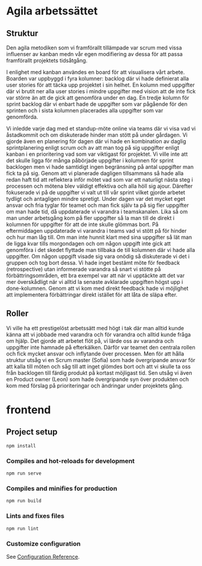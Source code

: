 # Agila arbetssättet

## Struktur
Den agila metodiken som vi framförallt tillämpade var scrum med vissa influenser av kanban medn vår egen modifiering av dessa för att passa framförallt projektets tidsåtgång.

I enlighet med kanban användes en board för att visualisera vårt arbete. Boarden var uppbyggd i fyra kolumner: backlog där vi hade definierat alla user stories för att täcka upp projektet i sin helhet. En kolumn med uppgifter där vi brutit ner alla user stories i mindre uppgifter med vision att de inte fick var större än att de gick att genomföra under en dag. En tredje kolumn för sprint backlog där vi enbart hade de uppgifter som var pågående för den sprinten och i sista kolumnen placerades alla uppgifter som var genomförda.  

Vi inledde varje dag med et standup-möte online via teams där vi visa vad vi åstadkommit och om diskuterade hinder man stött på under gårdagen. Vi gjorde även en planering för dagen där vi hade en kombination av daglig sprintplanering enligt scrum och av att man tog på sig uppgifter enligt kanban i en prioritering vad som var viktigast för projektet. Vi ville inte att det skulle ligga för många påbörjade uppgifter i kolumnen för sprint backlogen men vi hade samtidigt ingen begränsning på antal uppgifter man fick ta på sig. Genom att vi planerade dagligen tillsammans så hade alla redan haft tid att reflektera inför mötet vad som var ett naturligt nästa steg i processen och mötena blev väldigt effektiva och alla höll sig ajour. Därefter fokuserade vi på de uppgifter vi valt ut till vår sprint vilket gjorde arbetet tydligt och antagligen mindre spretigt. Under dagen var det mycket eget ansvar och fria tyglar för teamet och man fick själv ta på sig fler uppgifter om man hade tid, då uppdaterade vi varandra i teamskanalen. Lika så om man under arbetsgång kom på fler uppgifter så la man till de direkt i kolumnen för uppgifter för att de inte skulle glömmas bort. På eftermiddagen uppdaterade vi varandra i teams vad vi stött på för hinder och hur man låg till. Om man inte hunnit klart med sina uppgifter så lät man de ligga kvar tills morgondagen och om någon uppgift inte gick att genomföra i det skedet flyttade man tillbaka de till kolumnen där vi hade alla uppgifter. Om någon uppgift visade sig vara onödig så diskuterade vi det i gruppen och tog bort dessa. Vi hade inget bestämt möte för feedback (retrospective) utan informerade varandra så snart vi stötte på förbättringsområden, ett bra exempel var att när vi upptäckte att det var mer överskådligt när vi alltid la senaste avklarade uppgiften högst upp i done-kolumnen. Genom att vi kom med direkt feedback hade vi möjlighet att implementera förbättringar direkt istället för att låta de släpa efter. 

## Roller 
Vi ville ha ett prestigelöst arbetssätt med högt i tak där man alltid kunde känna att vi jobbade med varandra och för varandra och alltid kunde fråga om hjälp. Det gjorde att arbetet flöt på, vi lärde oss av varandra och uppgifter inte hamnade på efterkälken. Därför var teamet den centrala rollen och fick mycket ansvar och inflytande över processen. Men för att hålla struktur utsåg vi en Scrum master (Sofia) som hade övergripande ansvar för att kalla till möten och såg till att inget glömdes bort och att vi skulle ta oss från backlogen till färdig produkt på kortast möjligast tid. Sen utsåg vi även en Product owner (Leon) som hade övergripande syn över produkten och kom med förslag på prioriteringar och ändringar under projektets gång.   


# frontend

## Project setup
```
npm install
```

### Compiles and hot-reloads for development
```
npm run serve
```

### Compiles and minifies for production
```
npm run build
```

### Lints and fixes files
```
npm run lint
```

### Customize configuration
See [Configuration Reference](https://cli.vuejs.org/config/).
